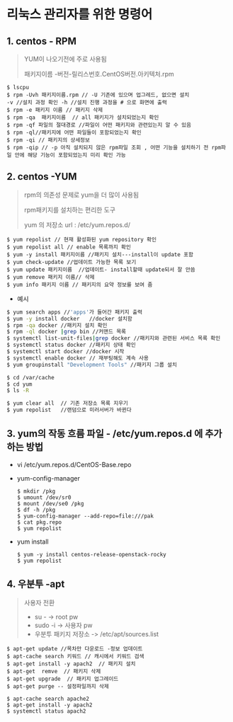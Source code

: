 # 리눅스 관리자를 위한 명령어 

## 1. centos - RPM 

> YUM이 나오기전에 주로 사용됨 
>
> 패키지이름 -버전-릴리스번호.CentOS버전.아키텍처.rpm 

```shell
$ lscpu
$ rpm -Uvh 패키지이름.rpm // -U 기존에 있으며 업그레드, 없으면 설치
-v //설치 과정 확인 -h //설치 진행 과정을 # 으로 화면에 출력 
$ rpm -e 패키지 이름 // 패키지 삭제 
$ rpm -qa  패키지이름  // all 패키지가 설치되었는지 확인
$ rpm -qf 파일의 절대경로 //파일이 어떤 패키지와 관련있는지 알 수 있음
$ rpm -ql//패키지에 어떤 파일들이 포함되었는지 확인
$ rpm -qi // 패키지의 상세정보
$ rpm -qip // -p 아직 설치되지 않은 rpm파일 조회 , 어떤 기능을 설치하기 전 rpm파일 안에 해당 기능이 포함되었는지 미리 확인 가능 
```

## 2. centos -YUM

> rpm의 의존성 문제로 yum을 더 많이 사용됨 
>
> rpm패키지를 설치하는 편리한 도구 
>
> yum 의 저장소 url : /etc/yum.repos.d/ 

```shell
$ yum repolist // 현재 활성화된 yum repository 확인
$ yum repolist all // enable 목록까지 확인
$ yum -y install 패키지이름 //패키지 설치---install이 update 포함
$ yum check-update //업데이트 가능한 목록 보기
$ yum update 패키지이름  //업데이트- install할때 update되서 잘 안씀
$ yum remove 패키지 이름// 삭제
$ yum info 패키지 이름 // 패키지의 요약 정보를 보여 줌 
```

- 예시 

```sh
$ yum search apps //'apps'가 들어간 패키지 출력
$ yum -y install docker   //docker 설치함 
$ rpm -qa docker //패키지 설치 확인
$ rpm -ql docker |grep bin //커맨드 목록 
$ systemctl list-unit-files|grep docker //패키지와 관련된 서비스 목록 확인
$ systemctl status docker //패키지 상태 확인
$ systemctl start docker //docker 시작 
$ systemctl enable docker // 재부팅해도 계속 사용
$ yum groupinstall "Development Tools" //패키지 그룹 설치

$ cd /var/cache
$ cd yum 
$ ls -R

$ yum clear all	 // 기존 저장소 목록 지우기	
$ yum repolist   //랜덤으로 미러서버가 바뀐다 
```

## 3.  yum의 작동 흐름 파일 - /etc/yum.repos.d 에 추가하는 방법

- vi /etc/yum.repos.d/CentOS-Base.repo

- yum-config-manager

  ```shell
  $ mkdir /pkg
  $ umount /dev/sr0
  $ mount /dev/se0 /pkg
  $ df -h /pkg
  $ yum-config-manager --add-repo=file:///pak
  $ cat pkg.repo
  $ yum repolist 
  ```

- yum install

  ```shell
  $ yum -y install centos-release-openstack-rocky
  $ yum repolist
  ```

## 4. 우분투  -apt 

> 사용자 전환 
>
> - su -  -> root pw
> - sudo -i -> 사용자 pw 
> - 우분투 패키지 저장소 -> /etc/apt/sources.list 

```shell
$ apt-get update //목차만 다운로드 -정보 업데이트 
$ apt-cache search 키워드 // 캐시에서 키워드 검색
$ apt-get install -y apach2  // 패키지 설치 
$ apt-get  remve  // 패키지 삭제 
$ apt-get upgrade  // 패키지 업그레이드 
$ apt-get purge -- 설정파일까지 삭제

$ apt-cache search apache2  
$ apt-get install -y apach2
$ systemctl status apach2
```

